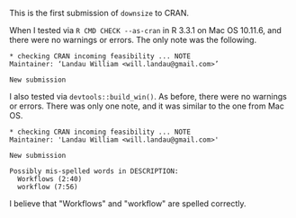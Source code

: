 This is the first submission of `downsize` to CRAN. 

When I tested via `R CMD CHECK --as-cran` in R 3.3.1 on Mac OS 10.11.6, and there were no warnings or errors. The only note was the following.

```
* checking CRAN incoming feasibility ... NOTE
Maintainer: ‘Landau William <will.landau@gmail.com>’

New submission
```

I also tested via `devtools::build_win()`. As before, there were no warnings or errors. There was only one note, and it was similar to the one from Mac OS.

```
* checking CRAN incoming feasibility ... NOTE
Maintainer: 'Landau William <will.landau@gmail.com>'

New submission

Possibly mis-spelled words in DESCRIPTION:
  Workflows (2:40)
  workflow (7:56)
```

I believe that "Workflows" and "workflow" are spelled correctly.
